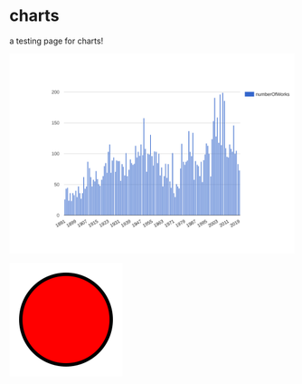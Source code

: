 # charts

a testing page for charts!

![alt text](queryResults.svg?sanitize=true)

![circle](circle.svg?sanitize=true)
